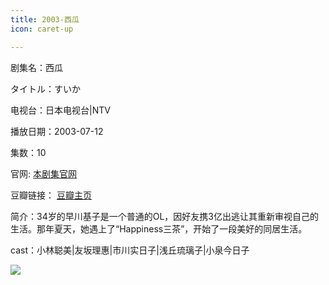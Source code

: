 ```yaml
---
title: 2003-西瓜
icon: caret-up

---
```


剧集名：西瓜

タイトル：すいか

电视台：日本电视台|NTV

播放日期：2003-07-12

集数：10

官网: [本剧集官网](https://www.ntv.co.jp/suika/)

豆瓣链接： [豆瓣主页](https://movie.douban.com/subject/1986021/)

简介：34岁的早川基子是一个普通的OL，因好友携3亿出逃让其重新审视自己的生活。那年夏天，她遇上了“Happiness三茶”，开始了一段美好的同居生活。​​​​

cast：小林聪美|友坂理惠|市川实日子|浅丘琉璃子|小泉今日子

![](https://listpic.tsgsanjiao.com/2012/2003xg.jpg)